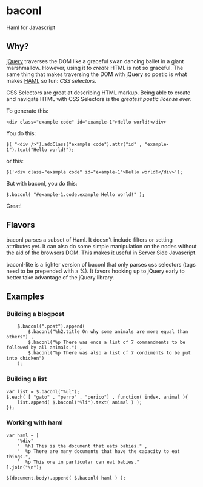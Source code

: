# baconl

Haml for Javascript

## Why?

[jQuery](http://jquery.com) traverses the DOM like a graceful swan dancing ballet in a giant marshmallow. However, using it to *create* HTML is not so graceful. The same thing that makes traversing the DOM with jQuery so poetic is what makes [HAML](http://haml.hamptoncatlin.com/) so fun: *CSS selectors*.

CSS Selectors are great at describing HTML markup. Being able to create and navigate HTML with CSS Selectors is the *greatest poetic license ever*. 

To generate this:

    <div class="example code" id="example-1">Hello world!</div>

You do this:

    $( "<div />").addClass("example code").attr("id" , "example-1").text("Hello world!");

or this:

    $('<div class="example code" id="example-1">Hello world!</div>');

But with baconl, you do this:

    $.baconl( "#example-1.code.example Hello world!" );

Great!

## Flavors

baconl parses a subset of Haml. It doesn't include filters or setting attributes yet. It can also do some simple manipulation on the nodes without the aid of the browsers DOM. This makes it useful in Server Side Javascript.

baconl-lite is a lighter version of baconl that only parses css selectors (tags need to be prepended with a %). It favors hooking up to jQuery early to better take advantage of the jQuery library.

## Examples

### Building a blogpost

        $.baconl(".post").append(
            $.baconl("%h2.title On why some animals are more equal than others") , 
            $.baconl("%p There was once a list of 7 commandments to be followed by all animals.") , 
            $.baconl("%p There was also a list of 7 condiments to be put into chicken")
        );

### Building a list

    var list = $.baconl("%ul");
    $.each( [ "gato" , "perro" , "perico"] , function( index, animal ){
        list.append( $.baconl("%li").text( animal ) );
    });

### Working with haml

    var haml = [
        "%div"
        "  %h1 This is the document that eats babies." , 
        "  %p There are many documents that have the capacity to eat things.",
        "  %p This one in particular can eat babies."
    ].join("\n");

    $(document.body).append( $.baconl( haml ) );
    